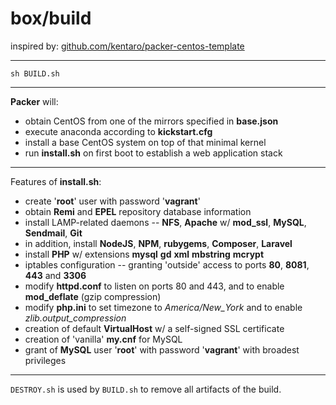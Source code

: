 box/build
====

inspired by:
[github.com/kentaro/packer-centos-template](https://github.com/kentaro/packer-centos-template)

----
`sh BUILD.sh`

----
**Packer** will:

* obtain CentOS from one of the mirrors specified in **base.json**
* execute anaconda according to **kickstart.cfg**
* install a base CentOS system on top of that minimal kernel
* run **install.sh** on first boot to establish a web application stack

----
Features of **install.sh**:

* create '**root**' user with password '**vagrant**'
* obtain **Remi** and **EPEL** repository database information
* install LAMP-related daemons -- **NFS**, **Apache** w/ **mod_ssl**, **MySQL**, **Sendmail**, **Git**
* in addition, install **NodeJS**, **NPM**, **rubygems**, **Composer**, **Laravel**
* install **PHP** w/ extensions **mysql** **gd** **xml** **mbstring** **mcrypt**
* iptables configuration -- granting 'outside' access to ports **80**, **8081**, **443** and **3306**
* modify **httpd.conf** to listen on ports 80 and 443, and to enable **mod_deflate** (gzip compression)
* modify **php.ini** to set timezone to *America/New_York* and to enable *zlib.output_compression*
* creation of default **VirtualHost** w/ a self-signed SSL certificate
* creation of 'vanilla' **my.cnf** for MySQL
* grant of **MySQL** user '**root**' with password '**vagrant**' with broadest privileges

----
`DESTROY.sh` is used by `BUILD.sh` to remove all artifacts of the build.
